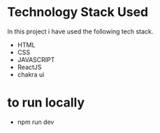 

# Technology Stack Used

In this project i have used the following tech stack.

- HTML
- CSS
- JAVASCRIPT
- ReactJS
- chakra ui

# to run locally
- npm run dev



